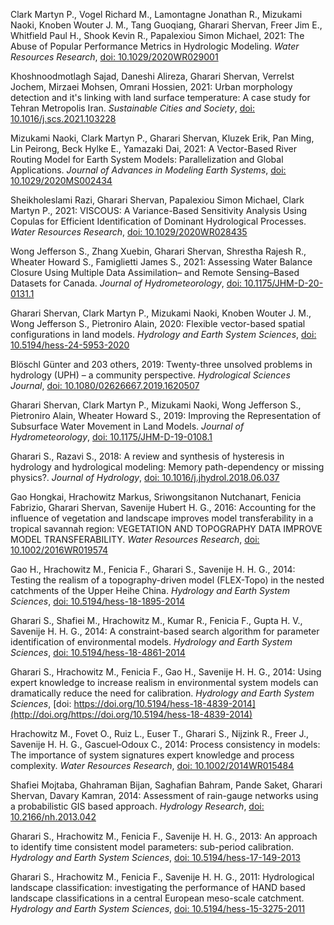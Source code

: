 Clark Martyn P., Vogel Richard M., Lamontagne Jonathan R., Mizukami Naoki, Knoben Wouter J. M., Tang Guoqiang, Gharari Shervan, Freer Jim E., Whitfield Paul H., Shook Kevin R., Papalexiou Simon Michael, 2021: The Abuse of Popular Performance Metrics in Hydrologic Modeling. _Water Resources Research_, [doi: 10.1029/2020WR029001](http://doi.org/10.1029/2020WR029001)

Khoshnoodmotlagh Sajad, Daneshi Alireza, Gharari Shervan, Verrelst Jochem, Mirzaei Mohsen, Omrani Hossien, 2021: Urban morphology detection and it's linking with land surface temperature: A case study for Tehran Metropolis Iran. _Sustainable Cities and Society_, [doi: 10.1016/j.scs.2021.103228](http://doi.org/10.1016/j.scs.2021.103228)

Mizukami Naoki, Clark Martyn P., Gharari Shervan, Kluzek Erik, Pan Ming, Lin Peirong, Beck Hylke E., Yamazaki Dai, 2021: A Vector-Based River Routing Model for Earth System Models: Parallelization and Global Applications. _Journal of Advances in Modeling Earth Systems_, [doi: 10.1029/2020MS002434](http://doi.org/10.1029/2020MS002434)

Sheikholeslami Razi, Gharari Shervan, Papalexiou Simon Michael, Clark Martyn P., 2021: VISCOUS: A Variance-Based Sensitivity Analysis Using Copulas for Efficient Identification of Dominant Hydrological Processes. _Water Resources Research_, [doi: 10.1029/2020WR028435](http://doi.org/10.1029/2020WR028435)

Wong Jefferson S., Zhang Xuebin, Gharari Shervan, Shrestha Rajesh R., Wheater Howard S., Famiglietti James S., 2021: Assessing Water Balance Closure Using Multiple Data Assimilation– and Remote Sensing–Based Datasets for Canada. _Journal of Hydrometeorology_, [doi: 10.1175/JHM-D-20-0131.1](http://doi.org/10.1175/JHM-D-20-0131.1)

Gharari Shervan, Clark Martyn P., Mizukami Naoki, Knoben Wouter J. M., Wong Jefferson S., Pietroniro Alain, 2020: Flexible vector-based spatial configurations in land models. _Hydrology and Earth System Sciences_, [doi: 10.5194/hess-24-5953-2020](http://doi.org/10.5194/hess-24-5953-2020)

Blöschl Günter and 203 others, 2019: Twenty-three unsolved problems in hydrology (UPH) – a community perspective. _Hydrological Sciences Journal_, [doi: 10.1080/02626667.2019.1620507](http://doi.org/10.1080/02626667.2019.1620507)

Gharari Shervan, Clark Martyn P., Mizukami Naoki, Wong Jefferson S., Pietroniro Alain, Wheater Howard S., 2019: Improving the Representation of Subsurface Water Movement in Land Models. _Journal of Hydrometeorology_, [doi: 10.1175/JHM-D-19-0108.1](http://doi.org/10.1175/JHM-D-19-0108.1)

Gharari S., Razavi S., 2018: A review and synthesis of hysteresis in hydrology and hydrological modeling: Memory path-dependency or missing physics?. _Journal of Hydrology_, [doi: 10.1016/j.jhydrol.2018.06.037](http://doi.org/10.1016/j.jhydrol.2018.06.037)

Gao Hongkai, Hrachowitz Markus, Sriwongsitanon Nutchanart, Fenicia Fabrizio, Gharari Shervan, Savenije Hubert H. G., 2016: Accounting for the influence of vegetation and landscape improves model transferability in a tropical savannah region: VEGETATION AND TOPOGRAPHY DATA IMPROVE MODEL TRANSFERABILITY. _Water Resources Research_, [doi: 10.1002/2016WR019574](http://doi.org/10.1002/2016WR019574)

Gao H., Hrachowitz M., Fenicia F., Gharari S., Savenije H. H. G., 2014: Testing the realism of a topography-driven model (FLEX-Topo) in the nested catchments of the Upper Heihe China. _Hydrology and Earth System Sciences_, [doi: 10.5194/hess-18-1895-2014](http://doi.org/10.5194/hess-18-1895-2014)

Gharari S., Shafiei M., Hrachowitz M., Kumar R., Fenicia F., Gupta H. V., Savenije H. H. G., 2014: A constraint-based search algorithm for parameter identification of environmental models. _Hydrology and Earth System Sciences_, [doi: 10.5194/hess-18-4861-2014](http://doi.org/10.5194/hess-18-4861-2014)

Gharari S., Hrachowitz M., Fenicia F., Gao H., Savenije H. H. G., 2014: Using expert knowledge to increase realism in environmental system models can dramatically reduce the need for calibration. _Hydrology and Earth System Sciences_, [doi: https://doi.org/10.5194/hess-18-4839-2014](http://doi.org/https://doi.org/10.5194/hess-18-4839-2014)

Hrachowitz M., Fovet O., Ruiz L., Euser T., Gharari S., Nijzink R., Freer J., Savenije H. H. G., Gascuel‐Odoux C., 2014: Process consistency in models: The importance of system signatures expert knowledge and process complexity. _Water Resources Research_, [doi: 10.1002/2014WR015484](http://doi.org/10.1002/2014WR015484)

Shafiei Mojtaba, Ghahraman Bijan, Saghafian Bahram, Pande Saket, Gharari Shervan, Davary Kamran, 2014: Assessment of rain-gauge networks using a probabilistic GIS based approach. _Hydrology Research_, [doi: 10.2166/nh.2013.042](http://doi.org/10.2166/nh.2013.042)

Gharari S., Hrachowitz M., Fenicia F., Savenije H. H. G., 2013: An approach to identify time consistent model parameters: sub-period calibration. _Hydrology and Earth System Sciences_, [doi: 10.5194/hess-17-149-2013](http://doi.org/10.5194/hess-17-149-2013)

Gharari S., Hrachowitz M., Fenicia F., Savenije H. H. G., 2011: Hydrological landscape classification: investigating the performance of HAND based landscape classifications in a central European meso-scale catchment. _Hydrology and Earth System Sciences_, [doi: 10.5194/hess-15-3275-2011](http://doi.org/10.5194/hess-15-3275-2011)

